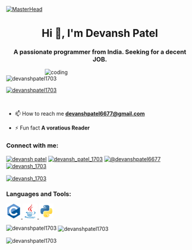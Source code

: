 [![MasterHead](https://1.bp.blogspot.com/-7A4WynwLsMw/XbBpCXG8fHI/AAAAAAAAMt4/uOa1bpLskYgrwGbllhSu2SDj_Mig8SXJQCLcBGAsYHQ/s1600/2000_600px.gif)](https://rishavchanda.io)
<h1 align="center">Hi 👋, I'm Devansh Patel</h1>
<h3 align="center">A passionate programmer from India. Seeking for a decent JOB.</h3>
<img align="right" alt="coding" width="400" src="https://cdn.dribbble.com/users/1162077/screenshots/3848914/programmer.gif">

<p align="left"> <img src="https://komarev.com/ghpvc/?username=devanshpatel1703&label=Profile%20views&color=0e75b6&style=flat" alt="devanshpatel1703" /> </p>

<p align="left"> <a href="https://github.com/ryo-ma/github-profile-trophy"><img src="https://github-profile-trophy.vercel.app/?username=devanshpatel1703" alt="devanshpatel1703" /></a> </p>

<p align="left"> <a href="https://twitter.com/" target="blank"><img src="https://img.shields.io/twitter/follow/?logo=twitter&style=for-the-badge" alt="" /></a> </p>

- 📫 How to reach me **devanshpatel6677@gmail.com**

- ⚡ Fun fact **A voratious Reader**

<h3 align="left">Connect with me:</h3>
<p align="left">
<a href="https://fb.com/devansh patel" target="blank"><img align="center" src="https://raw.githubusercontent.com/rahuldkjain/github-profile-readme-generator/master/src/images/icons/Social/facebook.svg" alt="devansh patel" height="30" width="40" /></a>
<a href="https://instagram.com/devansh_patel_1703" target="blank"><img align="center" src="https://raw.githubusercontent.com/rahuldkjain/github-profile-readme-generator/master/src/images/icons/Social/instagram.svg" alt="devansh_patel_1703" height="30" width="40" /></a>
<a href="https://www.hackerrank.com/@devanshpatel6677" target="blank"><img align="center" src="https://raw.githubusercontent.com/rahuldkjain/github-profile-readme-generator/master/src/images/icons/Social/hackerrank.svg" alt="@devanshpatel6677" height="30" width="40" /></a>
<a href="https://www.leetcode.com/devansh_1703" target="blank"><img align="center" src="https://raw.githubusercontent.com/rahuldkjain/github-profile-readme-generator/master/src/images/icons/Social/leet-code.svg" alt="devansh_1703" height="30" width="40" /></a>

<a href="https://www.linkedin.com/in/devansh-patel-2abb4117b/" target="blank"><img align="center" src="https://raw.githubusercontent.com/rahuldkjain/github-profile-readme-generator/master/src/images/icons/Social/leet-code.svg" alt="devansh_1703" height="30" width="40" /></a>
</p>

<h3 align="left">Languages and Tools:</h3>
<p align="left"> <a href="https://www.cprogramming.com/" target="_blank" rel="noreferrer"> <img src="https://raw.githubusercontent.com/devicons/devicon/master/icons/c/c-original.svg" alt="c" width="40" height="40"/> </a> <a href="https://www.java.com" target="_blank" rel="noreferrer"> <img src="https://raw.githubusercontent.com/devicons/devicon/master/icons/java/java-original.svg" alt="java" width="40" height="40"/> </a> <a href="https://www.python.org" target="_blank" rel="noreferrer"> <img src="https://raw.githubusercontent.com/devicons/devicon/master/icons/python/python-original.svg" alt="python" width="40" height="40"/> </a> </p>

<p><img align="left" src="https://github-readme-stats.vercel.app/api/top-langs?username=devanshpatel1703&show_icons=true&locale=en&layout=compact" alt="devanshpatel1703" /></p>

<p>&nbsp;<img align="center" src="https://github-readme-stats.vercel.app/api?username=devanshpatel1703&show_icons=true&locale=en" alt="devanshpatel1703" /></p>

<p><img align="center" src="https://github-readme-streak-stats.herokuapp.com/?user=devanshpatel1703&" alt="devanshpatel1703" /></p>
